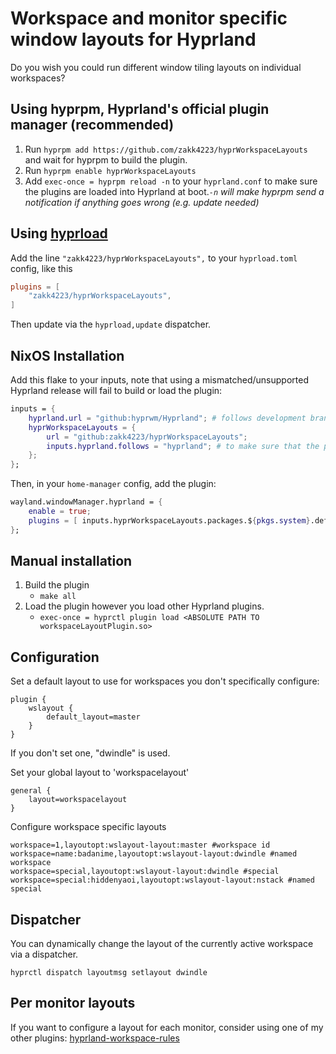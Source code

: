 # Workspace and monitor specific window layouts for Hyprland 


Do you wish you could run different window tiling layouts on individual workspaces?

## Using hyprpm, Hyprland's official plugin manager (recommended)
1. Run `hyprpm add https://github.com/zakk4223/hyprWorkspaceLayouts` and wait for hyprpm to build the plugin.
2. Run `hyprpm enable hyprWorkspaceLayouts`
3. Add `exec-once = hyprpm reload -n` to your `hyprland.conf` to make sure the plugins are loaded into Hyprland at boot.*`-n` will make hyprpm send a notification if anything goes wrong (e.g. update needed)*


## Using [hyprload](https://github.com/Duckonaut/hyprload)
Add the line `"zakk4223/hyprWorkspaceLayouts",` to your `hyprload.toml` config, like this

```toml
plugins = [
    "zakk4223/hyprWorkspaceLayouts",
]
```

Then update via the `hyprload,update` dispatcher.

## NixOS Installation

Add this flake to your inputs, note that using a mismatched/unsupported Hyprland release will fail to build or load the plugin:

```nix
inputs = {
    hyprland.url = "github:hyprwm/Hyprland"; # follows development branch of hyprland
    hyprWorkspaceLayouts = {
        url = "github:zakk4223/hyprWorkspaceLayouts";
        inputs.hyprland.follows = "hyprland"; # to make sure that the plugin is built for the correct version of hyprland
    };
};
```

Then, in your `home-manager` config, add the plugin:

```nix
wayland.windowManager.hyprland = {
    enable = true;
    plugins = [ inputs.hyprWorkspaceLayouts.packages.${pkgs.system}.default ];
};
```

## Manual installation

1. Build the plugin 
    - `make all`
2. Load the plugin however you load other Hyprland plugins.
    - `exec-once = hyprctl plugin load <ABSOLUTE PATH TO workspaceLayoutPlugin.so>`

## Configuration 

Set a default layout to use for workspaces you don't specifically configure:
```
plugin {
    wslayout {
        default_layout=master
    }
}
```
If you don't set one, "dwindle" is used.


Set your global layout to 'workspacelayout'
```
general {
    layout=workspacelayout
}
```

Configure workspace specific layouts

```
workspace=1,layoutopt:wslayout-layout:master #workspace id
workspace=name:badanime,layoutopt:wslayout-layout:dwindle #named workspace
workspace=special,layoutopt:wslayout-layout:dwindle #special
workspace=special:hiddenyaoi,layoutopt:wslayout-layout:nstack #named special
```
## Dispatcher
You can dynamically change the layout of the currently active workspace
via a dispatcher.

```
hyprctl dispatch layoutmsg setlayout dwindle
```

## Per monitor layouts
If you want to configure a layout for each monitor, consider using one of my other plugins: [hyprland-workspace-rules](https://github.com/zakk4223/hyprland-workspace-rules)
